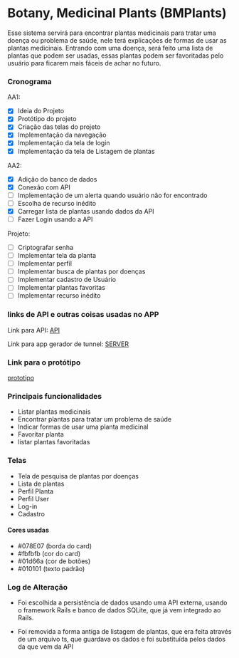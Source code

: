 # Botany, Medicinal Plants (BMPlants)

Esse sistema servirá para encontrar plantas medicinais para tratar uma doença ou problema de saúde, nele terá explicações de formas de usar as plantas medicinais.
Entrando com uma doença, será feito uma lista de plantas que podem ser usadas, essas plantas podem ser favoritadas pelo usuário para ficarem mais fáceis de achar no futuro.

### Cronograma

AA1:

- [x] Ideia do Projeto
- [x] Protótipo do projeto
- [x] Criação das telas do projeto
- [x] Implementação da navegação
- [x] Implementação da tela de login
- [x] Implementação da tela de Listagem de plantas

AA2:

- [x] Adição do banco de dados
- [x] Conexão com API
- [ ] Implementação de um alerta quando usuário não for encontrado
- [ ] Escolha de recurso inédito
- [x] Carregar lista de plantas usando dados da API
- [ ] Fazer Login usando a API

Projeto:

- [ ] Criptografar senha
- [ ] Implementar tela da planta
- [ ] Implementar perfil
- [ ] Implementar busca de plantas por doenças
- [ ] Implementar cadastro de Usuário
- [ ] Implementar plantas favoritas
- [ ] Implementar recurso inédito

### links de API e outras coisas usadas no APP

Link para API:
[API](https://github.com/rgoudinho/BMPlants-API)

Link para app gerador de tunnel:
[SERVER](https://github.com/andresjesse/localserver)

### Link para o protótipo

[prototipo](https://www.figma.com/file/ejBHR58CBIKx9gpMH8MiIv/Untitled?node-id=0%3A1)

### Principais funcionalidades

- Listar plantas medicinais
- Encontrar plantas para tratar um problema de saúde
- Indicar formas de usar uma planta medicinal
- Favoritar planta
- listar plantas favoritadas

### Telas

- Tela de pesquisa de plantas por doenças
- Lista de plantas
- Perfil Planta
- Perfil User
- Log-in
- Cadastro

#### Cores usadas

- #078E07 (borda do card)
- #fbfbfb (cor do card)
- #01d66a (cor de botões)
- #010101 (texto padrão)

### Log de Alteração

- Foi escolhida a persistência de dados usando uma API externa, usando o framework Rails e banco de dados SQLite, que já vem integrado ao Rails.

- Foi removida a forma antiga de listagem de plantas, que era feita através de um arquivo ts, que guardava os dados e foi substituída pelos dados da que vem da API
